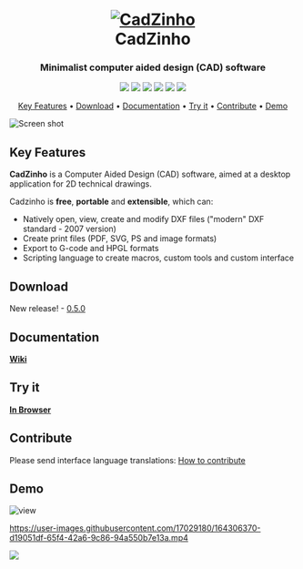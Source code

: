 <h1 align="center">
  <br>
  <a href="https://github.com/zecruel/CadZinho/wiki"><img src="https://github.com/zecruel/CadZinho/blob/opengl/logo.png" alt="CadZinho"></a>
  <br>
  CadZinho
  <br>
</h1>

<h3 align="center">Minimalist computer aided design (CAD) software</h3>

<p align="center">
  <img src="https://img.shields.io/github/stars/zecruel/CadZinho">
  <img src="https://img.shields.io/github/forks/zecruel/CadZinho">
  <img src="https://img.shields.io/github/repo-size/zecruel/CadZinho">
  <img src="https://img.shields.io/github/issues/zecruel/CadZinho">
  <img src="https://img.shields.io/github/license/zecruel/CadZinho">
  <a href="https://www.paypal.com/donate/?business=ECPCH6HWFKNGS&no_recurring=0&currency_code=BRL">
    <img src="https://www.paypalobjects.com/en_US/i/btn/btn_donate_SM.gif">
  </a>
</p>

<p align="center">
  <a href="#key-features">Key Features</a> •
  <a href="#download">Download</a> •
  <a href="#documentation">Documentation</a> •
  <a href="#try-it">Try it</a> •
  <a href="#contribute">Contribute</a> •
  <a href="#demo">Demo</a>
</p>

![Screen shot](/screenshot.png)

## Key Features
**CadZinho** is a Computer Aided Design (CAD) software, aimed at a desktop application for 2D technical drawings.

Cadzinho is **free**, **portable** and **extensible**, which can:
* Natively open, view, create and modify DXF files ("modern" DXF standard - 2007 version)
* Create print files (PDF, SVG, PS and image formats)
* Export to G-code and HPGL formats
* Scripting language to create macros, custom tools and custom interface

## Download 
New release! - [0.5.0](https://github.com/zecruel/CadZinho/releases/)

## Documentation
[**Wiki**](https://github.com/zecruel/CadZinho/wiki)

## Try it
[**In Browser**](https://zecruel.github.io/CadZinho-in-browser/cadzinho.html)

## Contribute
Please send interface language translations: [How to contribute](https://github.com/zecruel/CadZinho/wiki/Translations#how-to-create-a-translation)

## Demo

![view](/view.gif)

https://user-images.githubusercontent.com/17029180/164306370-d19051df-65f4-42a6-9c86-94a550b7e13a.mp4

[![](https://www.paypalobjects.com/en_US/i/btn/btn_donate_SM.gif)](https://www.paypal.com/donate/?business=ECPCH6HWFKNGS&no_recurring=0&currency_code=BRL)
